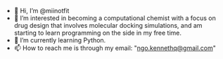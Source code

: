 - 👋 Hi, I’m @miinotfit
- 👀 I’m interested in becoming a computational chemist with a focus on drug design that involves molecular docking simulations, and am starting to learn programming on the side in my free time.
- 🌱 I’m currently learning Python.
- 📫 How to reach me is through my email: "ngo.kennethq@gmail.com"

<!---
miinotfit/miinotfit is a ✨ special ✨ repository because its `README.md` (this file) appears on your GitHub profile.
You can click the Preview link to take a look at your changes.
--->
